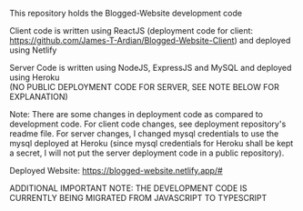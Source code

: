 This repository holds the Blogged-Website development code<br />

Client code is written using ReactJS (deployment code for client: https://github.com/James-T-Ardian/Blogged-Website-Client) and deployed using Netlify<br />

Server Code is written using NodeJS, ExpressJS and MySQL and deployed using Heroku<br /> (NO PUBLIC DEPLOYMENT CODE FOR SERVER, SEE NOTE BELOW FOR EXPLANATION)

Note: There are some changes in deployment code as compared to development code. For client code changes, see deployment repository's readme file. For server changes, I changed mysql credentials to use the mysql deployed at Heroku (since mysql credentials for Heroku shall be kept a secret, I will not put the server deployment code in a public repository).

Deployed Website: https://blogged-website.netlify.app/# <br />



ADDITIONAL IMPORTANT NOTE: THE DEVELOPMENT CODE IS CURRENTLY BEING MIGRATED FROM JAVASCRIPT TO TYPESCRIPT
